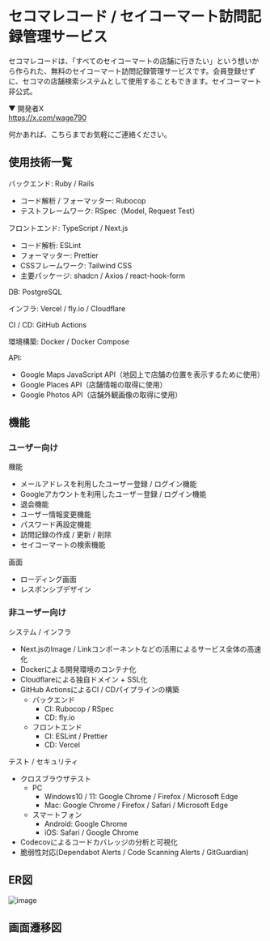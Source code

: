 # セコマレコード / セイコーマート訪問記録管理サービス
セコマレコードは、「すべてのセイコーマートの店舗に行きたい」という想いから作られた、無料のセイコーマート訪問記録管理サービスです。会員登録せずに、セコマの店舗検索システムとして使用することもできます。セイコーマート非公式。

▼ 開発者X<br>
https://x.com/wage790

何かあれば、こちらまでお気軽にご連絡ください。

## 使用技術一覧
バックエンド: Ruby / Rails
- コード解析 / フォーマッター: Rubocop
- テストフレームワーク: RSpec（Model, Request Test）

フロントエンド: TypeScript / Next.js
- コード解析: ESLint
- フォーマッター: Prettier
- CSSフレームワーク: Tailwind CSS
- 主要パッケージ: shadcn / Axios / react-hook-form

DB: PostgreSQL

インフラ: Vercel / fly.io / Cloudflare

CI / CD: GitHub Actions

環境構築: Docker / Docker Compose

API: 
- Google Maps JavaScript API（地図上で店舗の位置を表示するために使用）
- Google Places API（店舗情報の取得に使用）
- Google Photos API（店舗外観画像の取得に使用）

## 機能

### ユーザー向け
機能
- メールアドレスを利用したユーザー登録 / ログイン機能
- Googleアカウントを利用したユーザー登録 / ログイン機能
- 退会機能
- ユーザー情報変更機能
- パスワード再設定機能
- 訪問記録の作成 / 更新 / 削除
- セイコーマートの検索機能

画面
- ローディング画面
- レスポンシブデザイン

### 非ユーザー向け
システム / インフラ
- Next.jsのImage / Linkコンポーネントなどの活用によるサービス全体の高速化
- Dockerによる開発環境のコンテナ化
- Cloudflareによる独自ドメイン + SSL化
- GitHub ActionsによるCI / CDパイプラインの構築
    - バックエンド
        - CI: Rubocop / RSpec
        - CD: fly.io
    - フロントエンド
        - CI: ESLint / Prettier
        - CD: Vercel

テスト / セキュリティ
- クロスブラウザテスト
    - PC
        - Windows10 / 11: Google Chrome / Firefox / Microsoft Edge
        - Mac: Google Chrome / Firefox / Safari / Microsoft Edge
    - スマートフォン
        - Android: Google Chrome
        - iOS: Safari / Google Chrome
- Codecovによるコードカバレッジの分析と可視化
- 脆弱性対応(Dependabot Alerts / Code Scanning Alerts / GitGuardian)

## ER図
![image](https://github.com/user-attachments/assets/6e6beab9-8efa-4c69-9ee1-2bae8b05dc82)

## 画面遷移図
